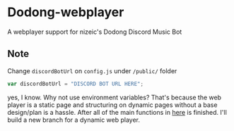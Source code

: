 # Dodong-webplayer
 A webplayer support for nizeic's Dodong Discord Music Bot

## Note
Change `discordBotUrl` on `config.js` under `/public/` folder
```js
var discordBotUrl = "DISCORD BOT URL HERE"; 
```
yes, I know. Why not use environment variables? That's because the web player is a static page and structuring on dynamic pages without a base design/plan is a hassle.
After all of the main functions in [here](https://github.com/nizeic/Dodong/pull/9) is finished. I'll build a new branch for a dynamic web player.

